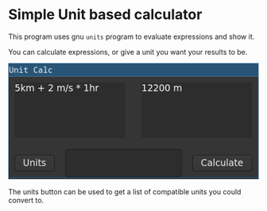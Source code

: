 # Simple Unit based calculator

This program uses gnu `units` program to evaluate expressions and show it.

You can calculate expressions, or give a unit you want your results to be.

![Screenshot](./screenshot.png)

The units button can be used to get a list of compatible units you could convert to.
